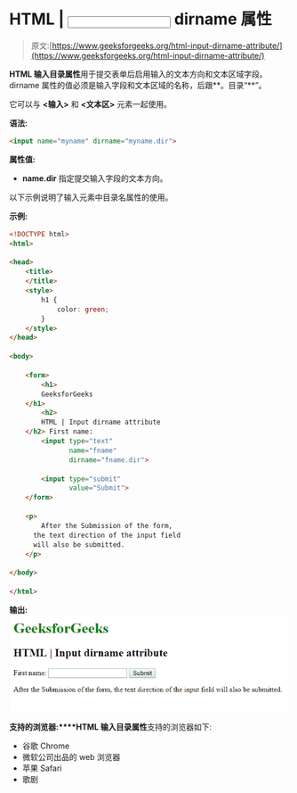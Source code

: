 # HTML | <input> dirname 属性

> 原文:[https://www.geeksforgeeks.org/html-input-dirname-attribute/](https://www.geeksforgeeks.org/html-input-dirname-attribute/)

**HTML 输入目录属性**用于提交表单后启用输入的文本方向和文本区域字段。dirname 属性的值必须是输入字段和文本区域的名称，后跟**。目录“**”。

它可以与 **<输入>** 和 **<文本区>** 元素一起使用。

**语法:**

```html
<input name="myname" dirname="myname.dir">
```

**属性值:**

*   **name.dir** 指定提交输入字段的文本方向。

以下示例说明了输入元素中目录名属性的使用。

**示例:**

```html
<!DOCTYPE html>
<html>

<head>
    <title>
    </title>
    <style>
        h1 {
            color: green;
        }
    </style>
</head>

<body>

    <form>
        <h1> 
        GeeksforGeeks 
    </h1>
        <h2> 
        HTML | Input dirname attribute 
    </h2> First name:
        <input type="text" 
               name="fname" 
               dirname="fname.dir">

        <input type="submit" 
               value="Submit">
    </form>

    <p>
        After the Submission of the form,
      the text direction of the input field
      will also be submitted.
    </p>

</body>

</html>
```

**输出:**
![](img/5da509a8e0625c669cd2fca27ad6e9c8.png)

**支持的浏览器:****HTML 输入目录属性**支持的浏览器如下:

*   谷歌 Chrome
*   微软公司出品的 web 浏览器
*   苹果 Safari
*   歌剧